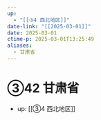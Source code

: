 ```yaml
---
up:
  - "[[③4 西北地区]]"
date-link: "[[2025-03-01]]"
date: 2025-03-01
ctime-p: 2025-03-01T13:25:49
aliases:
  - 甘肃省
---
```


# ③42 甘肃省

- up: [[③4 西北地区]]

